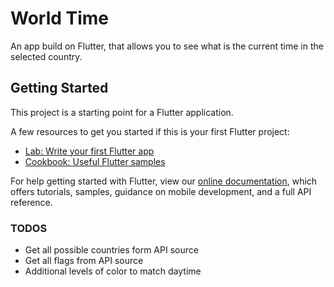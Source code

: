 # World Time

An app build on Flutter, that allows you to see what is the current time in the selected country.

## Getting Started

This project is a starting point for a Flutter application.

A few resources to get you started if this is your first Flutter project:

- [Lab: Write your first Flutter app](https://flutter.dev/docs/get-started/codelab)
- [Cookbook: Useful Flutter samples](https://flutter.dev/docs/cookbook)

For help getting started with Flutter, view our
[online documentation](https://flutter.dev/docs), which offers tutorials,
samples, guidance on mobile development, and a full API reference.

### TODOS
- Get all possible countries form API source
- Get all flags from API source
- Additional levels of color to match daytime

